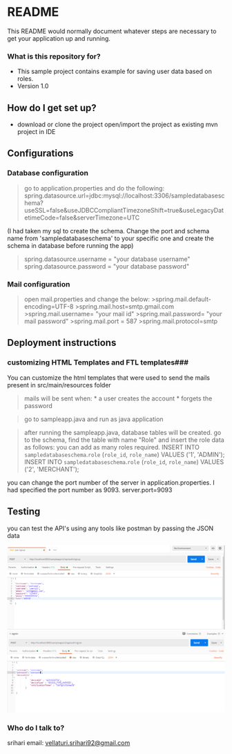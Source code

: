 # README #

This README would normally document whatever steps are necessary to get your application up and running.

### What is this repository for? ###

* This sample project contains example for saving user data based on roles.
* Version 1.0

## How do I get set up? ##

* download or clone the project 
  open/import the project as existing mvn project in IDE
  
Configurations
---------------
### Database configuration ###
>go to application.properties and do the following:
  spring.datasource.url=jdbc:mysql://localhost:3306/sampledatabaseschema?
  useSSL=false&useJDBCCompliantTimezoneShift=true&useLegacyDatetimeCode=false&serverTimezone=UTC
  
(I had taken my sql to create the schema. Change the port and schema name from 'sampledatabaseschema' to  your specific one and create the schema in database before running the app)
    
  >spring.datasource.username = "your database username"
  >spring.datasource.password = "your database password"
  
 ### Mail configuration ###
  > open mail.properties and change the below:
    >spring.mail.default-encoding=UTF-8
    >spring.mail.host=smtp.gmail.com
    >spring.mail.username= "your mail id"
    >spring.mail.password= "your mail password"
    >spring.mail.port  = 587
    >spring.mail.protocol=smtp

  

Deployment instructions
-----------------------
 
 ### customizing HTML Templates and FTL templates###
 
 You can customize the html templates that were used to send the mails present in src/main/resources folder

  >mails will be sent when:
    * a user creates the account
    * forgets the password
    
  >go to sampleapp.java and run as java application
  
  >after running the sampleapp.java, database tables will be created. go to the schema, find the table with name "Role" and insert the 
   role data as follows: you can add as many roles required.
   INSERT INTO `sampledatabaseschema`.`role` (`role_id`, `role_name`) VALUES ('1', 'ADMIN');
   INSERT INTO `sampledatabaseschema`.`role` (`role_id`, `role_name`) VALUES ('2', 'MERCHANT');

  
  you can change the port number of the server in application.properties. I had specified the port number as 9093.
  server.port=9093
  
Testing
-------
you can test the API's using any tools like postman by passing the JSON data

![Screenshot](signup.png)
![Screenshot](signin.png)

### Who do I talk to? ###

srihari
email: vellaturi.srihari92@gmail.com
